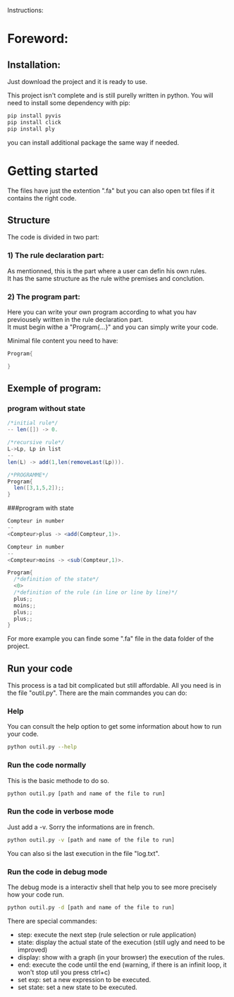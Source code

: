 Instructions:

# Foreword:

## Installation:
Just download the project and it is ready to use.  

This project isn't complete and is still purelly written in python. You will need to install some dependency with pip:  

```bash
pip install pyvis
pip install click
pip install ply
```

you can install additional package the same way if needed.  

# Getting started
The files have just the extention ".fa" but you can also open txt files if it contains the right code.   

## Structure
The code is divided in two part:  

### 1) The rule declaration part:
As mentionned, this is the part where a user can defin his own rules.    
It has the same structure as the rule withe premises and conclution.  

### 2) The program part:
Here you can write your own program according to what you hav previousely written in the rule declaration part.    
It must begin withe a "Program{...}" and you can simply write your code.  

Minimal file content you need to have:    
```scala
Program{ 

}
```

## Exemple of program:

### program without state
```scala
/*initial rule*/
-- len([]) -> 0.

/*recursive rule*/
L->Lp, Lp in list
--
len(L) -> add(1,len(removeLast(Lp))).

/*PROGRAMME*/
Program{ 
  len([3,1,5,2]);;
}
```

###program with state
```scala
Compteur in number
--
<Compteur>plus -> <add(Compteur,1)>.

Compteur in number
--
<Compteur>moins -> <sub(Compteur,1)>.

Program{ 
  /*definition of the state*/
  <0>
  /*definition of the rule (in line or line by line)*/
  plus;;
  moins;;
  plus;;
  plus;;
}
```

For more example you can finde some ".fa" file in the data folder of the project.  

## Run your code
This process is a tad bit complicated but still affordable. All you need is in the file "outil.py". There are the main commandes you can do:  

### Help
You can consult the help option to get some information about how to run your code.    
```bash
python outil.py --help
```

### Run the code normally
This is the basic methode to do so.    
```bash
python outil.py [path and name of the file to run]
```

### Run the code in verbose mode
Just add a -v. Sorry the informations are in french.  
```bash
python outil.py -v [path and name of the file to run]
```
You can also si the last execution in the file "log.txt".    

### Run the code in debug mode
The debug mode is a interactiv shell that help you to see more precisely how your code run.  
```bash
python outil.py -d [path and name of the file to run]
```
There are special commandes:  

- step: execute the next step (rule selection or rule application)
- state: display the actual state of the execution (still ugly and need to be improved)
- display: show with a graph (in your browser) the execution of the rules.
- end: execute the code until the end (warning, if there is an infinit loop, it won't stop util you press ctrl+c)
- set exp: set a new expression to be executed.
- set state: set a new state to be executed.

